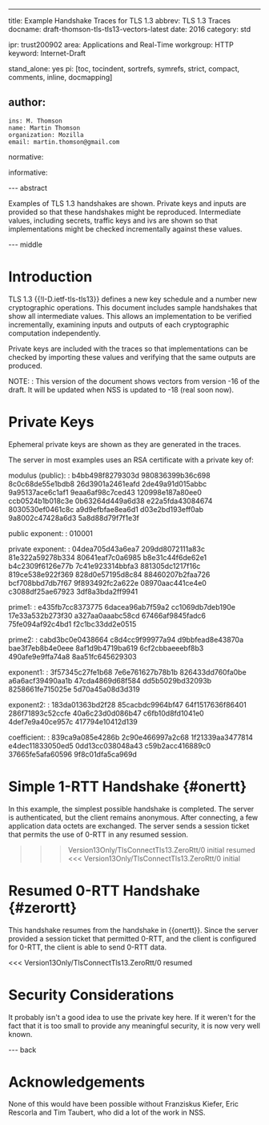 ---
title: Example Handshake Traces for TLS 1.3
abbrev: TLS 1.3 Traces
docname: draft-thomson-tls-tls13-vectors-latest
date: 2016
category: std

ipr: trust200902
area: Applications and Real-Time
workgroup: HTTP
keyword: Internet-Draft

stand_alone: yes
pi: [toc, tocindent, sortrefs, symrefs, strict, compact, comments, inline, docmapping]

author:
 -
    ins: M. Thomson
    name: Martin Thomson
    organization: Mozilla
    email: martin.thomson@gmail.com

normative:

informative:

--- abstract

Examples of TLS 1.3 handshakes are shown.  Private keys and inputs are
provided so that these handshakes might be reproduced.  Intermediate
values, including secrets, traffic keys and ivs are shown so that
implementations might be checked incrementally against these values.


--- middle

# Introduction

TLS 1.3 {{!I-D.ietf-tls-tls13}} defines a new key schedule and a number new
cryptographic operations.  This document includes sample handshakes that
show all intermediate values.  This allows an implementation to be verified
incrementally, examining inputs and outputs of each cryptographic computation
independently.

Private keys are included with the traces so that implementations can be
checked by importing these values and verifying that the same outputs are
produced.

NOTE:
: This version of the document shows vectors from version -16 of the draft.
  It will be updated when NSS is updated to -18 (real soon now).


# Private Keys

Ephemeral private keys are shown as they are generated in the traces.

The server in most examples uses an RSA certificate with a private key of:

modulus (public):
: b4bb498f8279303d 980836399b36c698 8c0c68de55e1bdb8 26d3901a2461eafd
  2de49a91d015abbc 9a95137ace6c1af1 9eaa6af98c7ced43 120998e187a80ee0
  ccb0524b1b018c3e 0b63264d449a6d38 e22a5fda43084674 8030530ef0461c8c
  a9d9efbfae8ea6d1 d03e2bd193eff0ab 9a8002c47428a6d3 5a8d88d79f7f1e3f

public exponent:
: 010001

private exponent:
: 04dea705d43a6ea7 209dd8072111a83c 81e322a59278b334 80641eaf7c0a6985
  b8e31c44f6de62e1 b4c2309f6126e77b 7c41e923314bbfa3 881305dc1217f16c
  819ce538e922f369 828d0e57195d8c84 88460207b2faa726 bcf708bbd7db7f67
  9f893492fc2a622e 08970aac441ce4e0 c3088df25ae67923 3df8a3bda2ff9941

prime1:
: e435fb7cc8373775 6dacea96ab7f59a2 cc1069db7deb190e 17e33a532b273f30
  a327aa0aaabc58cd 67466af9845fadc6 75fe094af92c4bd1 f2c1bc33dd2e0515

prime2:
: cabd3bc0e0438664 c8d4cc9f99977a94 d9bbfead8e43870a bae3f7eb8b4e0eee
  8af1d9b4719ba619 6cf2cbbaeeebf8b3 490afe9e9ffa74a8 8aa51fc645629303

exponent1:
: 3f57345c27fe1b68 7e6e761627b78b1b 826433dd760fa0be a6a6acf39490aa1b
  47cda4869d68f584 dd5b5029bd32093b 8258661fe715025e 5d70a45a08d3d319

exponent2:
: 183da01363bd2f28 85cacbdc9964bf47 64f1517636f86401 286f71893c52ccfe
  40a6c23d0d086b47 c6fb10d8fd1041e0 4def7e9a40ce957c 417794e10412d139

coefficient:
: 839ca9a085e4286b 2c90e466997a2c68 1f21339aa3477814 e4dec11833050ed5
  0dd13cc038048a43 c59b2acc416889c0 37665fe5afa60596 9f8c01dfa5ca969d


# Simple 1-RTT Handshake {#onertt}

In this example, the simplest possible handshake is completed.  The server is
authenticated, but the client remains anonymous.  After connecting, a few
application data octets are exchanged.  The server sends a session ticket that
permits the use of 0-RTT in any resumed session.

>>> Version13Only/TlsConnectTls13.ZeroRtt/0 initial resumed
<<< Version13Only/TlsConnectTls13.ZeroRtt/0 initial


# Resumed 0-RTT Handshake {#zerortt}

This handshake resumes from the handshake in {{onertt}}.  Since the server
provided a session ticket that permitted 0-RTT, and the client is configured for
0-RTT, the client is able to send 0-RTT data.

<<< Version13Only/TlsConnectTls13.ZeroRtt/0 resumed


# Security Considerations

It probably isn't a good idea to use the private key here.  If it weren't for
the fact that it is too small to provide any meaningful security, it is now very
well known.


--- back

# Acknowledgements

None of this would have been possible without Franziskus Kiefer, Eric Rescorla
and Tim Taubert, who did a lot of the work in NSS.
